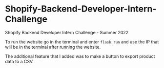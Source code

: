 # Shopify-Backend-Developer-Intern-Challenge

Shopify Backend Developer Intern Challenge - Summer 2022

To run the website go in the terminal and enter `flask run` and use the IP that will be in the terminal after running the website.

The additional feature that I added was to make a button to export product data to a CSV.

